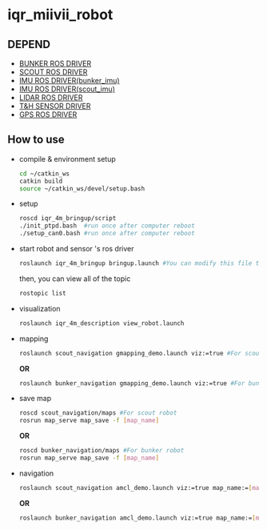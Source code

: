 # iqr_miivii_robot


## DEPEND
- [BUNKER ROS DRIVER](https://github.com/I-Quotient-Robotics/bunker_ros_driver)
- [SCOUT ROS DRIVER](https://github.com/I-Quotient-Robotics/scout_ros_driver)
- [IMU ROS DRIVER(bunker_imu)](https://github.com/I-Quotient-Robotics/jy901_driver)
- [IMU ROS DRIVER(scout_imu)](https://github.com/QuartzYan/sanchi_amov)
- [LIDAR ROS DRIVER](https://github.com/ouster-lidar/ouster_example)
- [T&H SENSOR DRIVER](https://github.com/QuartzYan/th_sensor_driver)
- [GPS ROS DRIVER](https://github.com/QuartzYan/nmea_ros_driver)

## How to use
- compile & environment setup
  ```bash
  cd ~/catkin_ws
  catkin build
  source ~/catkin_ws/devel/setup.bash
  ```
- setup
  ```bash
  roscd iqr_4m_bringup/script
  ./init_ptpd.bash  #run once after computer reboot
  ./setup_can0.bash #run once after computer reboot
  ```
- start robot and sensor 's ros driver
  ```bash
  roslaunch iqr_4m_bringup bringup.launch #You can modify this file to activate different sensors.
  ```
  then, you can view all of the topic
  ```bash
  rostopic list
  ```
- visualization
  ```bash
  roslaunch iqr_4m_description view_robot.launch
  ```
- mapping 
  ```bash
  roslaunch scout_navigation gmapping_demo.launch viz:=true #For scout robot
  ```
  **OR**
   ```bash
  roslaunch bunker_navigation gmapping_demo.launch viz:=true #For bunker robot
  ```
  
- save map
  ```bash
  roscd scout_navigation/maps #For scout robot
  rosrun map_serve map_save -f [map_name] 
  ```
  **OR**
  ```bash
  roscd bunker_navigation/maps #For bunker robot
  rosrun map_serve map_save -f [map_name] 
  ```
- navigation
  ```bash
  roslaunch scout_navigation amcl_demo.launch viz:=true map_name:=[map_name] #For scout robot
  ```
  **OR**
  ```bash
  roslaunch bunker_navigation amcl_demo.launch viz:=true map_name:=[map_name] #For bunker robot
  ```
